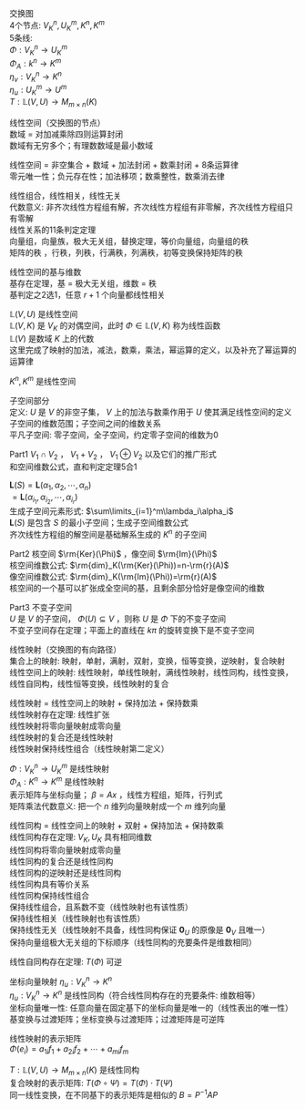 交换图  
4个节点:  $V^n_K, U^m_K, K^n, K^m$  
5条线:  
$\Phi:V^n_K\to U^m_K$  
$\Phi_A:k^n\to K^m$  
$\eta_v:V^n_K\to K^n$  
$\eta_u:U^m_K\to U^m$  
$T:\mathbb{L}(V,U)\to M_{m\times n}(K)$  
  
线性空间（交换图的节点）  
数域 $=$ 对加减乘除四则运算封闭  
数域有无穷多个；有理数数域是最小数域  
  
线性空间 $=$ 非空集合 $+$ 数域 $+$ 加法封闭 $+$ 数乘封闭 $+$ 8条运算律  
零元唯一性；负元存在性；加法移项；数乘整性，数乘消去律  
  
线性组合，线性相关，线性无关  
代数意义: 非齐次线性方程组有解，齐次线性方程组有非零解，齐次线性方程组只有零解  
线性关系的11条判定定理  
向量组，向量族，极大无关组，替换定理，等价向量组，向量组的秩  
矩阵的秩 ，行秩，列秩，行满秩，列满秩，初等变换保持矩阵的秩  
  
线性空间的基与维数  
基存在定理，基 $=$ 极大无关组，维数 $=$ 秩  
基判定之2选1，任意 $r+1$ 个向量都线性相关  
  
$\mathbb{L}(V,U)$ 是线性空间  
$\mathbb{L}(V,K)$ 是 $V_K$ 的对偶空间，此时 $\Phi\in\mathbb{L}(V,K)$ 称为线性函数  
$\mathbb{L}(V)$ 是数域 $K$ 上的代数  
这里完成了映射的加法，减法，数乘，乘法，幂运算的定义，以及补充了幂运算的运算律  
  
$K^n, K^m$ 是线性空间  
  
子空间部分  
定义:  $U$ 是 $V$ 的非空子集， $V$ 上的加法与数乘作用于 $U$ 使其满足线性空间的定义  
子空间的维数范围；子空间之间的维数关系  
平凡子空间: 零子空间，全子空间，约定零子空间的维数为0  
  
Part1  $V_1\cap V_2$ ， $V_1+V_2$ ， $V_1\oplus V_2$ 以及它们的推广形式  
和空间维数公式，直和判定定理5合1  
  
$\mathbf{L}(S)=\mathbf{L}(\alpha_1,\alpha_2,\cdots,\alpha_n)$  
$=\mathbf{L}(\alpha_{i_1},\alpha_{i_2},\cdots,\alpha_{i_r})$  
生成子空间元素形式:  $\sum\limits_{i=1}^m\lambda_i\alpha_i$  
$\mathbf{L}(S)$ 是包含 $S$ 的最小子空间；生成子空间维数公式  
齐次线性方程组的解空间是基础解系生成的 $K^n$ 的子空间  
  
Part2 核空间 $\rm{Ker}(\Phi)$ ，像空间 $\rm{Im}(\Phi)$  
核空间维数公式:  $\rm{dim}_K(\rm{Ker}(\Phi))=n-\rm{r}(A)$  
像空间维数公式:  $\rm{dim}_K(\rm{Im}(\Phi))=\rm{r}(A)$  
核空间的一个基可以扩张成全空间的基，且剩余部分恰好是像空间的维数  
  
Part3 不变子空间  
$U$ 是 $V$ 的子空间， $\Phi(U)\subseteq V$ ，则称 $U$ 是 $\Phi$ 下的不变子空间  
不变子空间存在定理；平面上的直线在 $k\pi$ 的旋转变换下是不变子空间  
  
线性映射（交换图的有向路径）  
集合上的映射: 映射，单射，满射，双射，变换，恒等变换，逆映射，复合映射  
线性空间上的映射: 线性映射，单线性映射，满线性映射，线性同构，线性变换，线性自同构，线性恒等变换，线性映射的复合  
  
线性映射 $=$ 线性空间上的映射 $+$ 保持加法 $+$ 保持数乘  
线性映射存在定理: 线性扩张  
线性映射将零向量映射成零向量  
线性映射的复合还是线性映射  
线性映射保持线性组合（线性映射第二定义）  
  
$\Phi:V^n_K\to U^m_K$ 是线性映射  
$\Phi_A:K^n\to K^m$ 是线性映射  
表示矩阵与坐标向量； $\beta=Ax$ ，线性方程组，矩阵，行列式  
矩阵乘法代数意义: 把一个 $n$ 维列向量映射成一个 $m$ 维列向量  
  
线性同构 $=$ 线性空间上的映射 $+$ 双射 $+$ 保持加法 $+$ 保持数乘  
线性同构存在定理:  $V_K, U_K$ 具有相同维数  
线性同构将零向量映射成零向量  
线性同构的复合还是线性同构  
线性同构的逆映射还是线性同构  
线性同构具有等价关系  
线性同构保持线性组合  
保持线性组合，且系数不变（线性映射也有该性质）  
保持线性相关（线性映射也有该性质）  
保持线性无关（线性映射不具备，线性同构保证 $\mathbf{0}_U$ 的原像是 $\mathbf{0}_V$ 且唯一）  
保持向量组极大无关组的下标顺序（线性同构的充要条件是维数相同）  
  
线性自同构存在定理:  $T(\Phi)$ 可逆  
  
坐标向量映射 $\eta_u:V^n_K\to K^n$  
$\eta_u:V^n_K\to K^n$ 是线性同构（符合线性同构存在的充要条件: 维数相等）  
坐标向量唯一性: 任意向量在固定基下的坐标向量是唯一的（线性表出的唯一性）  
基变换与过渡矩阵；坐标变换与过渡矩阵；过渡矩阵是可逆阵  
  
线性映射的表示矩阵  
$\Phi(e_i)=a_{1i}f_1+a_{2i}f_2+\cdots+a_{mi}f_m$  
  
$T:\mathbb{L}(V,U)\to M_{m\times n}(K)$ 是线性同构  
复合映射的表示矩阵:  $T(\Phi\circ\Psi)=T(\Phi)\cdot T(\Psi)$  
同一线性变换，在不同基下的表示矩阵是相似的 $B=P^{-1}A P$  
